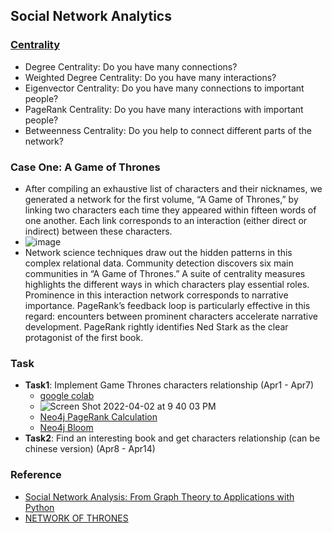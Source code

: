 ## Social Network Analytics

### [Centrality](https://networkofthrones.wordpress.com/a-primer-on-network-analysis/)
* Degree Centrality: Do you have many connections?
* Weighted Degree Centrality: Do you have many interactions?
* Eigenvector Centrality: Do you have many connections to important people?
* PageRank Centrality: Do you have many interactions with important people?
* Betweenness Centrality: Do you help to connect different parts of the network?

### Case One: A Game of Thrones
* After compiling an exhaustive list of characters and their nicknames, we generated a network for the first volume, “A Game of Thrones,” by linking two characters each time they appeared within fifteen words of one another. Each link corresponds to an interaction (either direct or indirect) between these characters.
* ![image](https://user-images.githubusercontent.com/16402963/160734201-2c5da042-1662-4f3a-b105-8a68da96f981.png)
* Network science techniques draw out the hidden patterns in this complex relational data. Community detection discovers six main communities in “A Game of Thrones.” A suite of centrality measures highlights the different ways in which characters play essential roles. Prominence in this interaction network corresponds to narrative importance. PageRank’s feedback loop is particularly effective in this regard: encounters between prominent characters accelerate narrative development. PageRank rightly identifies Ned Stark as the clear protagonist of the first book.

### Task
* **Task1**: Implement Game Thrones characters relationship (Apr1 - Apr7)
  * [google colab](https://colab.research.google.com/drive/1UsA0qwJggviZCnEwDq7BN6ch7Q0UzDSB) 
  * ![Screen Shot 2022-04-02 at 9 40 03 PM](https://user-images.githubusercontent.com/16402963/161407577-518ee71b-7d39-4e64-99ef-12704bba835c.png)
  * [Neo4j PageRank Calculation](https://towardsdatascience.com/how-to-get-started-with-the-new-graph-data-science-library-of-neo4j-3c8fff6107b)
  * [Neo4j Bloom](https://medium.com/neo4j/hands-on-with-the-neo4j-graph-data-science-sandbox-7b780be5a44f)
* **Task2**: Find an interesting book and get characters relationship (can be chinese version) (Apr8 - Apr14)

### Reference
* [Social Network Analysis: From Graph Theory to Applications with Python](https://towardsdatascience.com/social-network-analysis-from-theory-to-applications-with-python-d12e9a34c2c7)
* [NETWORK OF THRONES](https://networkofthrones.wordpress.com/)
